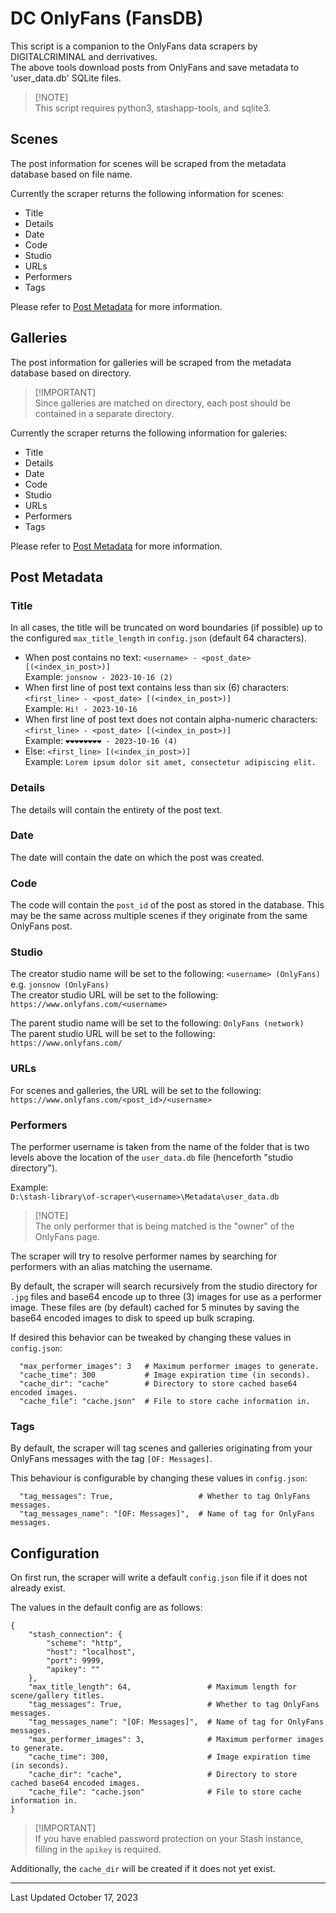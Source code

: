# DC OnlyFans (FansDB)

This script is a companion to the OnlyFans data scrapers by DIGITALCRIMINAL and derrivatives.\
The above tools download posts from OnlyFans and save metadata to 'user_data.db' SQLite files.

> [!NOTE]\
> This script requires python3, stashapp-tools, and sqlite3.

## Scenes

The post information for scenes will be scraped from the metadata database based on file name.

Currently the scraper returns the following information for scenes:

- Title
- Details
- Date
- Code
- Studio
- URLs
- Performers
- Tags

Please refer to [Post Metadata](#post-metadata) for more information.

## Galleries

The post information for galleries will be scraped from the metadata database based on directory.

> [!IMPORTANT]\
> Since galleries are matched on directory, each post should be contained in a separate directory.

Currently the scraper returns the following information for galeries:

- Title
- Details
- Date
- Code
- Studio
- URLs
- Performers
- Tags

Please refer to [Post Metadata](#post-metadata) for more information.

## Post Metadata

### Title

In all cases, the title will be truncated on word boundaries (if possible) up to the configured `max_title_length` in `config.json` (default 64 characters).

- When post contains no text: `<username> - <post_date> [(<index_in_post>)]`\
  Example: `jonsnow - 2023-10-16 (2)`
- When first line of post text contains less than six (6) characters: `<first_line> - <post_date> [(<index_in_post>)]`\
  Example: `Hi! - 2023-10-16`
- When first line of post text does not contain alpha-numeric characters: `<first_line> - <post_date> [(<index_in_post>)]`\
  Example: `❤️❤️❤️❤️❤️❤️❤️❤️ - 2023-10-16 (4)`
- Else: `<first_line> [(<index_in_post>)]`\
  Example: `Lorem ipsum dolor sit amet, consectetur adipiscing elit.`

### Details

The details will contain the entirety of the post text.

### Date

The date will contain the date on which the post was created.

### Code

The code will contain the `post_id` of the post as stored in the database. This may be the same across multiple scenes if they originate from the same OnlyFans post.

### Studio

The creator studio name will be set to the following: `<username> (OnlyFans)` e.g. `jonsnow (OnlyFans)`\
The creator studio URL will be set to the following: `https://www.onlyfans.com/<username>`

The parent studio name will be set to the following: `OnlyFans (network)`\
The parent studio URL will be set to the following: `https://www.onlyfans.com/`

### URLs

For scenes and galleries, the URL will be set to the following: `https://www.onlyfans.com/<post_id>/<username>`

### Performers

The performer username is taken from the name of the folder that is two levels above the location of the `user_data.db` file (henceforth "studio directory").

Example:\
`D:\stash-library\of-scraper\<username>\Metadata\user_data.db`

> [!NOTE]\
> The only performer that is being matched is the "owner" of the OnlyFans page.

The scraper will try to resolve performer names by searching for performers with an alias matching the username.

By default, the scraper will search recursively from the studio directory for `.jpg` files and base64 encode up to three (3) images for use as a performer image. These files are (by default) cached for 5 minutes by saving the base64 encoded images to disk to speed up bulk scraping.

If desired this behavior can be tweaked by changing these values in `config.json`:

```
  "max_performer_images": 3   # Maximum performer images to generate.
  "cache_time": 300           # Image expiration time (in seconds).
  "cache_dir": "cache"        # Directory to store cached base64 encoded images.
  "cache_file": "cache.json"  # File to store cache information in.
```

### Tags

By default, the scraper will tag scenes and galleries originating from your OnlyFans messages with the tag `[OF: Messages]`.

This behaviour is configurable by changing these values in `config.json`:

```
  "tag_messages": True,                   # Whether to tag OnlyFans messages.
  "tag_messages_name": "[OF: Messages]",  # Name of tag for OnlyFans messages.
```

## Configuration

On first run, the scraper will write a default `config.json` file if it does not already exist.

The values in the default config are as follows:

```
{
    "stash_connection": {
        "scheme": "http",
        "host": "localhost",
        "port": 9999,
        "apikey": ""
    },
    "max_title_length": 64,                 # Maximum length for scene/gallery titles.
    "tag_messages": True,                   # Whether to tag OnlyFans messages.
    "tag_messages_name": "[OF: Messages]",  # Name of tag for OnlyFans messages.
    "max_performer_images": 3,              # Maximum performer images to generate.
    "cache_time": 300,                      # Image expiration time (in seconds).
    "cache_dir": "cache",                   # Directory to store cached base64 encoded images.
    "cache_file": "cache.json"              # File to store cache information in.
}
```

> [!IMPORTANT]\
> If you have enabled password protection on your Stash instance, filling in the `apikey` is required.

Additionally, the `cache_dir` will be created if it does not yet exist.

---

Last Updated October 17, 2023
